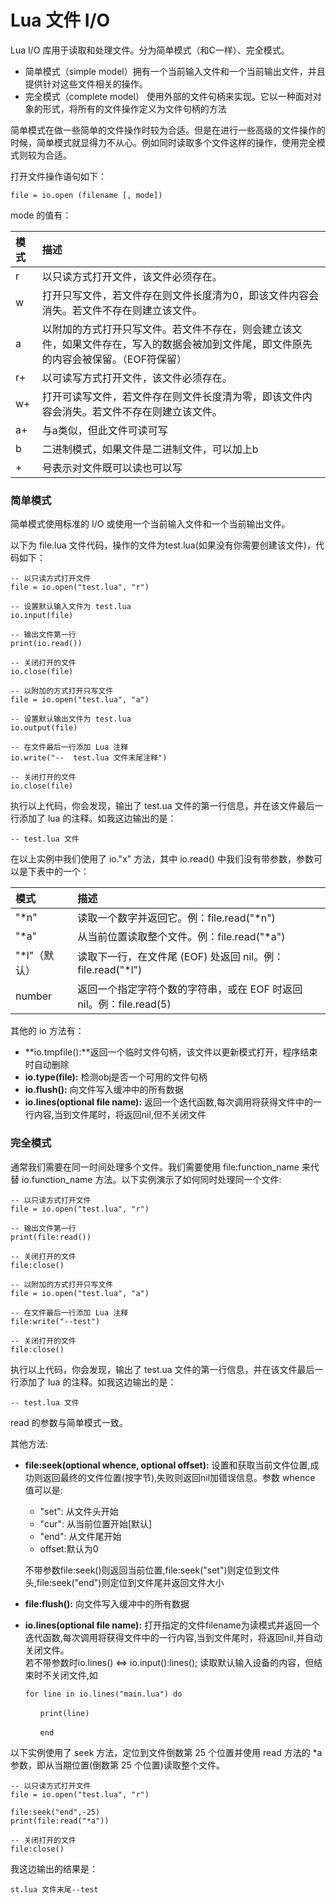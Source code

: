 # Lua 文件 I/O



Lua I/O 库用于读取和处理文件。分为简单模式（和C一样）、完全模式。

* 简单模式（simple model）拥有一个当前输入文件和一个当前输出文件，并且提供针对这些文件相关的操作。
* 完全模式（complete model） 使用外部的文件句柄来实现。它以一种面对对象的形式，将所有的文件操作定义为文件句柄的方法

简单模式在做一些简单的文件操作时较为合适。但是在进行一些高级的文件操作的时候，简单模式就显得力不从心。例如同时读取多个文件这样的操作，使用完全模式则较为合适。

打开文件操作语句如下：

```text
file = io.open (filename [, mode])
```

mode 的值有：

| 模式 | 描述 |
| :--- | :--- |
| r | 以只读方式打开文件，该文件必须存在。 |
| w | 打开只写文件，若文件存在则文件长度清为0，即该文件内容会消失。若文件不存在则建立该文件。 |
| a | 以附加的方式打开只写文件。若文件不存在，则会建立该文件，如果文件存在，写入的数据会被加到文件尾，即文件原先的内容会被保留。（EOF符保留） |
| r+ | 以可读写方式打开文件，该文件必须存在。 |
| w+ | 打开可读写文件，若文件存在则文件长度清为零，即该文件内容会消失。若文件不存在则建立该文件。 |
| a+ | 与a类似，但此文件可读可写 |
| b | 二进制模式，如果文件是二进制文件，可以加上b |
| + | 号表示对文件既可以读也可以写 |

### 简单模式

简单模式使用标准的 I/O 或使用一个当前输入文件和一个当前输出文件。

以下为 file.lua 文件代码，操作的文件为test.lua\(如果没有你需要创建该文件\)，代码如下：

```text
-- 以只读方式打开文件
file = io.open("test.lua", "r")

-- 设置默认输入文件为 test.lua
io.input(file)

-- 输出文件第一行
print(io.read())

-- 关闭打开的文件
io.close(file)

-- 以附加的方式打开只写文件
file = io.open("test.lua", "a")

-- 设置默认输出文件为 test.lua
io.output(file)

-- 在文件最后一行添加 Lua 注释
io.write("--  test.lua 文件末尾注释")

-- 关闭打开的文件
io.close(file)
```

执行以上代码，你会发现，输出了 test.ua 文件的第一行信息，并在该文件最后一行添加了 lua 的注释。如我这边输出的是：

```text
-- test.lua 文件
```

在以上实例中我们使用了 io."x" 方法，其中 io.read\(\) 中我们没有带参数，参数可以是下表中的一个：

| 模式 | 描述 |
| :--- | :--- |
| "\*n" | 读取一个数字并返回它。例：file.read\("\*n"\) |
| "\*a" | 从当前位置读取整个文件。例：file.read\("\*a"\) |
| "\*l"（默认） | 读取下一行，在文件尾 \(EOF\) 处返回 nil。例：file.read\("\*l"\) |
| number | 返回一个指定字符个数的字符串，或在 EOF 时返回 nil。例：file.read\(5\) |

其他的 io 方法有：

* **io.tmpfile\(\):**返回一个临时文件句柄，该文件以更新模式打开，程序结束时自动删除
* **io.type\(file\):** 检测obj是否一个可用的文件句柄
* **io.flush\(\):** 向文件写入缓冲中的所有数据
* **io.lines\(optional file name\):** 返回一个迭代函数,每次调用将获得文件中的一行内容,当到文件尾时，将返回nil,但不关闭文件

### 完全模式

通常我们需要在同一时间处理多个文件。我们需要使用 file:function\_name 来代替 io.function\_name 方法。以下实例演示了如何同时处理同一个文件:

```text
-- 以只读方式打开文件
file = io.open("test.lua", "r")

-- 输出文件第一行
print(file:read())

-- 关闭打开的文件
file:close()

-- 以附加的方式打开只写文件
file = io.open("test.lua", "a")

-- 在文件最后一行添加 Lua 注释
file:write("--test")

-- 关闭打开的文件
file:close()
```

执行以上代码，你会发现，输出了 test.ua 文件的第一行信息，并在该文件最后一行添加了 lua 的注释。如我这边输出的是：

```text
-- test.lua 文件
```

read 的参数与简单模式一致。

其他方法:

* **file:seek\(optional whence, optional offset\):** 设置和获取当前文件位置,成功则返回最终的文件位置\(按字节\),失败则返回nil加错误信息。参数 whence 值可以是:

  * "set": 从文件头开始
  * "cur": 从当前位置开始\[默认\]
  * "end": 从文件尾开始
  * offset:默认为0

  不带参数file:seek\(\)则返回当前位置,file:seek\("set"\)则定位到文件头,file:seek\("end"\)则定位到文件尾并返回文件大小

* **file:flush\(\):** 向文件写入缓冲中的所有数据
* **io.lines\(optional file name\):** 打开指定的文件filename为读模式并返回一个迭代函数,每次调用将获得文件中的一行内容,当到文件尾时，将返回nil,并自动关闭文件。  
  若不带参数时io.lines\(\) &lt;=&gt; io.input\(\):lines\(\); 读取默认输入设备的内容，但结束时不关闭文件,如

  ```text
  for line in io.lines("main.lua") do

  　　print(line)

  　　end
  ```

以下实例使用了 seek 方法，定位到文件倒数第 25 个位置并使用 read 方法的 \*a 参数，即从当期位置\(倒数第 25 个位置\)读取整个文件。

```text
-- 以只读方式打开文件
file = io.open("test.lua", "r")

file:seek("end",-25)
print(file:read("*a"))

-- 关闭打开的文件
file:close()
```

我这边输出的结果是：

```text
st.lua 文件末尾--test
```

